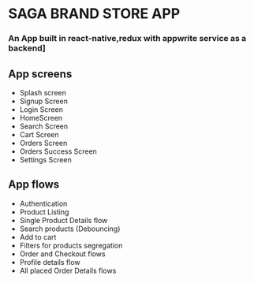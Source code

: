# SAGA BRAND STORE APP
### An App built in react-native,redux with appwrite service as a backend]

## App screens
- Splash screen
- Signup Screen
- Login Screen
- HomeScreen
- Search Screen
- Cart Screen
- Orders Screen
- Orders Success Screen
- Settings Screen


## App flows
- Authentication
- Product Listing
- Single Product Details flow
- Search products (Debouncing)
- Add to cart
- Filters for products segregation
- Order and Checkout flows
- Profile details flow
- All placed Order Details flows
